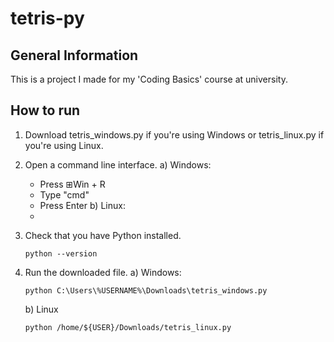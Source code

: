 # tetris-py

## General Information
This is a project I made for my 'Coding Basics' course at university.

## How to run
1. Download tetris_windows.py if you're using Windows or tetris_linux.py if you're using Linux.
2. Open a command line interface.
   a) Windows:
     * Press ⊞Win + R
     * Type "cmd"
     * Press Enter
   b) Linux:
    *
3. Check that you have Python installed.
   ```
   python --version
   ```
4. Run the downloaded file.
   a) Windows:
   
   ```
   python C:\Users\%USERNAME%\Downloads\tetris_windows.py
   ```
   
   b) Linux
   
   ```
   python /home/${USER}/Downloads/tetris_linux.py
   ```
